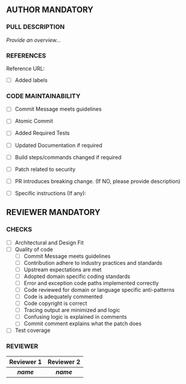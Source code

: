AUTHOR MANDATORY
----------------
### PULL DESCRIPTION
_Provide an overview..._

### REFERENCES
Reference URL:
- [ ] Added labels

### CODE MAINTAINABILITY
- [ ] Commit Message meets guidelines
- [ ] Atomic Commit
- [ ] Added Required Tests
- [ ] Updated Documentation if required
- [ ] Build steps/commands changed if required
- [ ] Patch related to security
- [ ] PR introduces breaking change. (If NO, please provide description)
- [ ] Specific instructions (If any):


REVIEWER MANDATORY
------------------
### CHECKS
- [ ] Architectural and Design Fit
- [ ] Quality of code
	- [ ] Commit Message meets guidelines
	- [ ] Contribution adhere to industry practices and standards
	- [ ] Upstream expectations are met
	- [ ] Adopted domain specific coding standards
	- [ ] Error and exception code paths implemented correctly
	- [ ] Code reviewed for domain or language specific anti-patterns
	- [ ] Code is adequately commented
	- [ ] Code copyright is correct
	- [ ] Tracing output are minimized and logic
	- [ ] Confusing logic is explained in comments
	- [ ] Commit comment explains what the patch does
- [ ] Test coverage

### REVIEWER
Reviewer 1 | Reviewer 2
:-------:|:-------:
**_name_** |**_name_** |